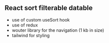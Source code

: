 ## React sort filterable datable

-   use of custom useSort hook
-   use of redux
-   wouter library for the navigation (1 kb in size)
-   tailwind for styling 
